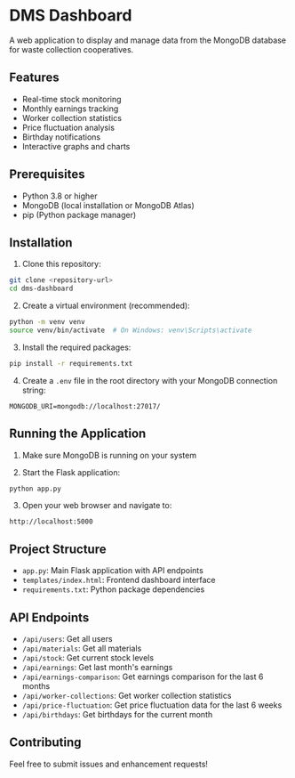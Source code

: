 # DMS Dashboard

A web application to display and manage data from the MongoDB database for waste collection cooperatives.

## Features

- Real-time stock monitoring
- Monthly earnings tracking
- Worker collection statistics
- Price fluctuation analysis
- Birthday notifications
- Interactive graphs and charts

## Prerequisites

- Python 3.8 or higher
- MongoDB (local installation or MongoDB Atlas)
- pip (Python package manager)

## Installation

1. Clone this repository:
```bash
git clone <repository-url>
cd dms-dashboard
```

2. Create a virtual environment (recommended):
```bash
python -m venv venv
source venv/bin/activate  # On Windows: venv\Scripts\activate
```

3. Install the required packages:
```bash
pip install -r requirements.txt
```

4. Create a `.env` file in the root directory with your MongoDB connection string:
```
MONGODB_URI=mongodb://localhost:27017/
```

## Running the Application

1. Make sure MongoDB is running on your system

2. Start the Flask application:
```bash
python app.py
```

3. Open your web browser and navigate to:
```
http://localhost:5000
```

## Project Structure

- `app.py`: Main Flask application with API endpoints
- `templates/index.html`: Frontend dashboard interface
- `requirements.txt`: Python package dependencies

## API Endpoints

- `/api/users`: Get all users
- `/api/materials`: Get all materials
- `/api/stock`: Get current stock levels
- `/api/earnings`: Get last month's earnings
- `/api/earnings-comparison`: Get earnings comparison for the last 6 months
- `/api/worker-collections`: Get worker collection statistics
- `/api/price-fluctuation`: Get price fluctuation data for the last 6 weeks
- `/api/birthdays`: Get birthdays for the current month

## Contributing

Feel free to submit issues and enhancement requests! 